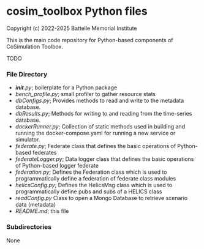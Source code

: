 # cosim_toolbox Python files

Copyright (c) 2022-2025 Battelle Memorial Institute

This is the main code repository for Python-based components of CoSimulation Toolbox. 

TODO

### File Directory

- *__init__.py*; boilerplate for a Python package
- *bench_profile.py*; small profiler to gather resource stats  
- *dbConfigs.py*; Provides methods to read and write to the metadata database.
- *dbResults.py*; Methods for writing to and reading from the time-series database.
- *dockerRunner.py*; Collection of static methods used in building and running the docker-compose.yaml for running a new service or simulator.
- *federate.py*; Federate class that defines the basic operations of Python-based federates
- *federateLogger.py*; Data logger class that defines the basic operations of Python-based logger federate
- *federation.py*; Defines the Federation class which is used to programmatically define a federation of federate class modules
- *helicsConfig.py*; Defines the HelicsMsg class which is used to programmatically define pubs and subs of a HELICS class
- *readConfig.py* Class to open a Mongo Database to retrieve scenario data (metadata)
- *README.md*; this file

### Subdirectories

None

